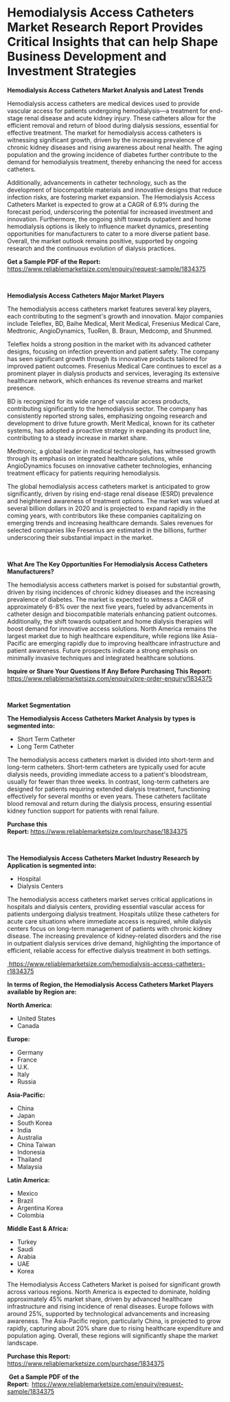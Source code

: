 <p><h1>Hemodialysis Access Catheters Market Research Report Provides Critical Insights that can help Shape Business Development and Investment Strategies</h1></p><p><strong>Hemodialysis Access Catheters Market Analysis and Latest Trends</strong></p>
<p><p>Hemodialysis access catheters are medical devices used to provide vascular access for patients undergoing hemodialysis—a treatment for end-stage renal disease and acute kidney injury. These catheters allow for the efficient removal and return of blood during dialysis sessions, essential for effective treatment. The market for hemodialysis access catheters is witnessing significant growth, driven by the increasing prevalence of chronic kidney diseases and rising awareness about renal health. The aging population and the growing incidence of diabetes further contribute to the demand for hemodialysis treatment, thereby enhancing the need for access catheters. </p><p>Additionally, advancements in catheter technology, such as the development of biocompatible materials and innovative designs that reduce infection risks, are fostering market expansion. The Hemodialysis Access Catheters Market is expected to grow at a CAGR of 6.9% during the forecast period, underscoring the potential for increased investment and innovation. Furthermore, the ongoing shift towards outpatient and home hemodialysis options is likely to influence market dynamics, presenting opportunities for manufacturers to cater to a more diverse patient base. Overall, the market outlook remains positive, supported by ongoing research and the continuous evolution of dialysis practices.</p></p>
<p><strong>Get a Sample PDF of the Report:&nbsp;</strong> <a href="https://www.reliablemarketsize.com/enquiry/request-sample/1834375?utm_campaign=2442&utm_medium=2&utm_source=Github&utm_content=ia&utm_term=14042025&utm_id=hemodialysis-access-catheters">https://www.reliablemarketsize.com/enquiry/request-sample/1834375</a></p>
<p>&nbsp;</p>
<p><strong>Hemodialysis Access Catheters Major Market Players</strong></p>
<p><p>The hemodialysis access catheters market features several key players, each contributing to the segment's growth and innovation. Major companies include Teleflex, BD, Baihe Medical, Merit Medical, Fresenius Medical Care, Medtronic, AngioDynamics, TuoRen, B. Braun, Medcomp, and Shunmed.</p><p>Teleflex holds a strong position in the market with its advanced catheter designs, focusing on infection prevention and patient safety. The company has seen significant growth through its innovative products tailored for improved patient outcomes. Fresenius Medical Care continues to excel as a prominent player in dialysis products and services, leveraging its extensive healthcare network, which enhances its revenue streams and market presence.</p><p>BD is recognized for its wide range of vascular access products, contributing significantly to the hemodialysis sector. The company has consistently reported strong sales, emphasizing ongoing research and development to drive future growth. Merit Medical, known for its catheter systems, has adopted a proactive strategy in expanding its product line, contributing to a steady increase in market share.</p><p>Medtronic, a global leader in medical technologies, has witnessed growth through its emphasis on integrated healthcare solutions, while AngioDynamics focuses on innovative catheter technologies, enhancing treatment efficacy for patients requiring hemodialysis. </p><p>The global hemodialysis access catheters market is anticipated to grow significantly, driven by rising end-stage renal disease (ESRD) prevalence and heightened awareness of treatment options. The market was valued at several billion dollars in 2020 and is projected to expand rapidly in the coming years, with contributors like these companies capitalizing on emerging trends and increasing healthcare demands. Sales revenues for selected companies like Fresenius are estimated in the billions, further underscoring their substantial impact in the market.</p></p>
<p>&nbsp;</p>
<p><strong>What Are The Key Opportunities For Hemodialysis Access Catheters Manufacturers?</strong></p>
<p><p>The hemodialysis access catheters market is poised for substantial growth, driven by rising incidences of chronic kidney diseases and the increasing prevalence of diabetes. The market is expected to witness a CAGR of approximately 6-8% over the next five years, fueled by advancements in catheter design and biocompatible materials enhancing patient outcomes. Additionally, the shift towards outpatient and home dialysis therapies will boost demand for innovative access solutions. North America remains the largest market due to high healthcare expenditure, while regions like Asia-Pacific are emerging rapidly due to improving healthcare infrastructure and patient awareness. Future prospects indicate a strong emphasis on minimally invasive techniques and integrated healthcare solutions.</p></p>
<p><strong>Inquire or Share Your Questions If Any Before Purchasing This Report:</strong> <a href="https://www.reliablemarketsize.com/enquiry/pre-order-enquiry/1834375?utm_campaign=2442&utm_medium=2&utm_source=Github&utm_content=ia&utm_term=14042025&utm_id=hemodialysis-access-catheters">https://www.reliablemarketsize.com/enquiry/pre-order-enquiry/1834375</a></p>
<p>&nbsp;</p>
<p><strong>Market Segmentation</strong></p>
<p><strong>The Hemodialysis Access Catheters Market Analysis by types is segmented into:</strong></p>
<p><ul><li>Short Term Catheter</li><li>Long Term Catheter</li></ul></p>
<p><p>The hemodialysis access catheters market is divided into short-term and long-term catheters. Short-term catheters are typically used for acute dialysis needs, providing immediate access to a patient's bloodstream, usually for fewer than three weeks. In contrast, long-term catheters are designed for patients requiring extended dialysis treatment, functioning effectively for several months or even years. These catheters facilitate blood removal and return during the dialysis process, ensuring essential kidney function support for patients with renal failure.</p></p>
<p><strong>Purchase this Report:&nbsp;</strong><a href="https://www.reliablemarketsize.com/purchase/1834375?utm_campaign=2442&utm_medium=2&utm_source=Github&utm_content=ia&utm_term=14042025&utm_id=hemodialysis-access-catheters">https://www.reliablemarketsize.com/purchase/1834375</a></p>
<p>&nbsp;</p>
<p><strong>The Hemodialysis Access Catheters Market Industry Research by Application is segmented into:</strong></p>
<p><ul><li>Hospital</li><li>Dialysis Centers</li></ul></p>
<p><p>The hemodialysis access catheters market serves critical applications in hospitals and dialysis centers, providing essential vascular access for patients undergoing dialysis treatment. Hospitals utilize these catheters for acute care situations where immediate access is required, while dialysis centers focus on long-term management of patients with chronic kidney disease. The increasing prevalence of kidney-related disorders and the rise in outpatient dialysis services drive demand, highlighting the importance of efficient, reliable access for effective dialysis treatment in both settings.</p></p>
<p><a href="https://www.reliablemarketsize.com/hemodialysis-access-catheters-r1834375?utm_campaign=2442&utm_medium=2&utm_source=Github&utm_content=ia&utm_term=14042025&utm_id=hemodialysis-access-catheters">&nbsp;https://www.reliablemarketsize.com/hemodialysis-access-catheters-r1834375</a></p>
<p><strong>In terms of Region, the Hemodialysis Access Catheters Market Players available by Region are:</strong></p>
<p>
    <p> <strong> North America: </strong>
        <ul>
            <li>United States</li>
            <li>Canada</li>
        </ul>
        </p> 
    <p> <strong> Europe: </strong>
        <ul>
            <li>Germany</li>
            <li>France</li>
            <li>U.K.</li>
            <li>Italy</li>
            <li>Russia</li>
        </ul>
        </p> 
    <p> <strong> Asia-Pacific: </strong>
        <ul>
            <li>China</li>
            <li>Japan</li>
            <li>South Korea</li>
            <li>India</li>
            <li>Australia</li>
            <li>China Taiwan</li>
            <li>Indonesia</li>
            <li>Thailand</li>
            <li>Malaysia</li>
        </ul>
        </p> 
    <p> <strong> Latin America: </strong>
        <ul>
            <li>Mexico</li>
            <li>Brazil</li>
            <li>Argentina Korea</li>
            <li>Colombia</li>
        </ul>
        </p> 
    <p> <strong> Middle East & Africa: </strong>
        <ul>
            <li>Turkey</li>
            <li>Saudi</li>
            <li>Arabia</li>
            <li>UAE</li>
            <li>Korea</li>
        </ul>
    </p>
    </p>
<p><p>The Hemodialysis Access Catheters Market is poised for significant growth across various regions. North America is expected to dominate, holding approximately 45% market share, driven by advanced healthcare infrastructure and rising incidence of renal diseases. Europe follows with around 25%, supported by technological advancements and increasing awareness. The Asia-Pacific region, particularly China, is projected to grow rapidly, capturing about 20% share due to rising healthcare expenditure and population aging. Overall, these regions will significantly shape the market landscape.</p></p>
<p><strong>Purchase this Report: </strong><a href="https://www.reliablemarketsize.com/purchase/1834375?utm_campaign=2442&utm_medium=2&utm_source=Github&utm_content=ia&utm_term=14042025&utm_id=hemodialysis-access-catheters">https://www.reliablemarketsize.com/purchase/1834375</a></p>
<p>&nbsp;<strong>Get a Sample PDF of the Report:&nbsp;&nbsp;</strong><a href="https://www.reliablemarketsize.com/enquiry/request-sample/1834375?utm_campaign=2442&utm_medium=2&utm_source=Github&utm_content=ia&utm_term=14042025&utm_id=hemodialysis-access-catheters">https://www.reliablemarketsize.com/enquiry/request-sample/1834375</a></p>
<p><strong></strong></p>
<p><p></p><p></p><p></p></p>